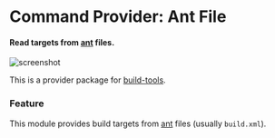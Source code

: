 # Command Provider: Ant File

#### Read targets from [ant](https://ant.apache.org/) files.

![screenshot](https://cloud.githubusercontent.com/assets/7817714/10714960/e37a51f8-7b04-11e5-8d42-48c4c0ce029c.png)

This is a provider package for [build-tools](https://atom.io/packages/build-tools).

### Feature
This module provides build targets from [ant](https://ant.apache.org/) files (usually `build.xml`).
